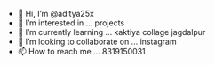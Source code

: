 - 👋 Hi, I’m @aditya25x
- 👀 I’m interested in ... projects
- 🌱 I’m currently learning ... kaktiya collage jagdalpur
- 💞️ I’m looking to collaborate on ... instagram
- 📫 How to reach me ... 8319150031

<!---
aditya25x/aditya25x is a ✨ special ✨ repository because its `README.md` (this file) appears on your GitHub profile.
You can click the Preview link to take a look at your changes.
--->
